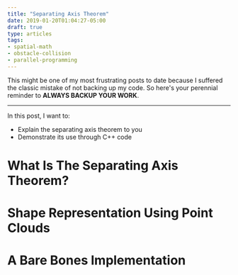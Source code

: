 ```yaml
---
title: "Separating Axis Theorem"
date: 2019-01-20T01:04:27-05:00
draft: true
type: articles
tags: 
- spatial-math
- obstacle-collision
- parallel-programming
---
```


This might be one of my most frustrating posts to date because I suffered the classic mistake of not backing up my code. So here's your perennial reminder to **ALWAYS BACKUP YOUR WORK**.

---

In this post, I want to:

* Explain the separating axis theorem to you 
* Demonstrate its use through C++ code

# What Is The Separating Axis Theorem?

# Shape Representation Using Point Clouds

# A Bare Bones Implementation
